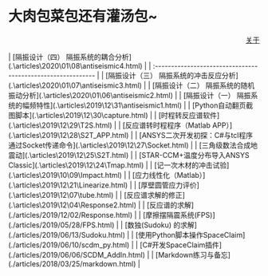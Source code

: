 # 大肉包菜包还有灌汤包~

<p align="right"><a href="https://wshwwl.github.io/about.html">关于</a></p>
| [隔振设计（四） 隔振系统的耦合分析](.\articles\2020\01\08\antiseismic4.html) |
| :----------------------------------------------------------- |
| [隔振设计（三）  隔振系统的冲击反应分析](.\articles\2020\01\07\antiseismic3.html) |
| [隔振设计（二）  隔振系统的随机振动分析](.\articles\2020\01\06\antiseismic2.html) |
| [隔振设计（一）  隔振系统的幅频特性](.\articles\2019\12\31\antiseismic1.html) |
| [Python自动翻页截图脚本](.\articles\2019\12\30\capture.html) |
| [时程转反应谱软件](.\articles\2019\12\29\T2S.html)           |
| [反应谱转时程程序（Matlab APP）](.\articles\2019\12\28\S2T_APP.html) |
| [ANSYS二次开发初探：C#与tcl程序通过Socket传递命令](.\articles\2019\12\27\Socket.html) |
| [三角级数法合成地震动](.\articles\2019\12\25\S2T.html)       |
| [STAR-CCM+温度分布导入ANSYS Classic](.\articles\2019\12\24\Tmap.html) |
| [记一次木材的冲击试验](.\articles\2019\10\09\Impact.html)    |
| [应力线性化（Matlab）](.\articles\2019\12\21\Linearize.html) |
| [厚壁圆管应力评价](.\articles\2019\12\07\tube.html)          |
| [反应谱求解的修正](.\articles\2019\12\04\Response2.html)     |
| [反应谱的求解](./articles/2019/12/02/Response.html)          |
| [摩擦摆隔震系统(FPS)](./articles/2019/05/28/FPS.html)        |
| [数独(Sudoku) 的求解](./articles/2019/06/13/Sudoku.html)     |
| [使用Python脚本操作SpaceClaim](./articles/2019/06/10/scdm_py.html) |
| [C#开发SpaceClaim插件](./articles/2019/06/06/SCDM_AddIn.html) |
| [Markdown练习与备忘](./articles/2018/03/25/markdown.html)    |







